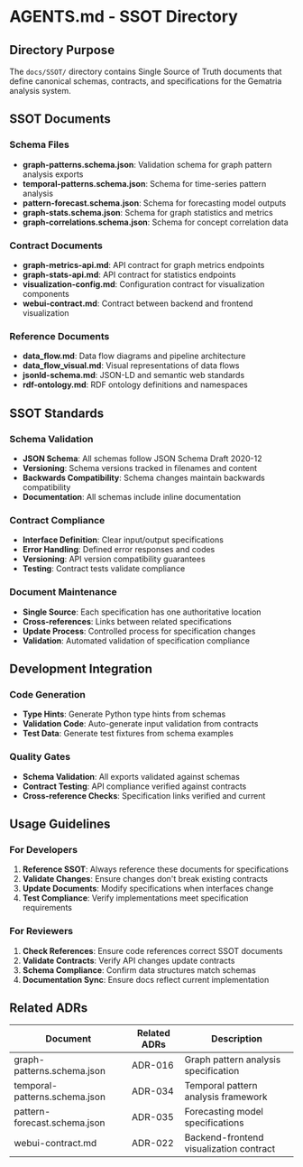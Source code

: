 # AGENTS.md - SSOT Directory

## Directory Purpose

The `docs/SSOT/` directory contains Single Source of Truth documents that define canonical schemas, contracts, and specifications for the Gematria analysis system.

## SSOT Documents

### Schema Files
- **graph-patterns.schema.json**: Validation schema for graph pattern analysis exports
- **temporal-patterns.schema.json**: Schema for time-series pattern analysis
- **pattern-forecast.schema.json**: Schema for forecasting model outputs
- **graph-stats.schema.json**: Schema for graph statistics and metrics
- **graph-correlations.schema.json**: Schema for concept correlation data

### Contract Documents
- **graph-metrics-api.md**: API contract for graph metrics endpoints
- **graph-stats-api.md**: API contract for statistics endpoints
- **visualization-config.md**: Configuration contract for visualization components
- **webui-contract.md**: Contract between backend and frontend visualization

### Reference Documents
- **data_flow.md**: Data flow diagrams and pipeline architecture
- **data_flow_visual.md**: Visual representations of data flows
- **jsonld-schema.md**: JSON-LD and semantic web standards
- **rdf-ontology.md**: RDF ontology definitions and namespaces

## SSOT Standards

### Schema Validation
- **JSON Schema**: All schemas follow JSON Schema Draft 2020-12
- **Versioning**: Schema versions tracked in filenames and content
- **Backwards Compatibility**: Schema changes maintain backwards compatibility
- **Documentation**: All schemas include inline documentation

### Contract Compliance
- **Interface Definition**: Clear input/output specifications
- **Error Handling**: Defined error responses and codes
- **Versioning**: API version compatibility guarantees
- **Testing**: Contract tests validate compliance

### Document Maintenance
- **Single Source**: Each specification has one authoritative location
- **Cross-references**: Links between related specifications
- **Update Process**: Controlled process for specification changes
- **Validation**: Automated validation of specification compliance

## Development Integration

### Code Generation
- **Type Hints**: Generate Python type hints from schemas
- **Validation Code**: Auto-generate input validation from contracts
- **Test Data**: Generate test fixtures from schema examples

### Quality Gates
- **Schema Validation**: All exports validated against schemas
- **Contract Testing**: API compliance verified against contracts
- **Cross-reference Checks**: Specification links verified and current

## Usage Guidelines

### For Developers
1. **Reference SSOT**: Always reference these documents for specifications
2. **Validate Changes**: Ensure changes don't break existing contracts
3. **Update Documents**: Modify specifications when interfaces change
4. **Test Compliance**: Verify implementations meet specification requirements

### For Reviewers
1. **Check References**: Ensure code references correct SSOT documents
2. **Validate Contracts**: Verify API changes update contracts
3. **Schema Compliance**: Confirm data structures match schemas
4. **Documentation Sync**: Ensure docs reflect current implementation

## Related ADRs

| Document | Related ADRs | Description |
|----------|--------------|-------------|
| graph-patterns.schema.json | ADR-016 | Graph pattern analysis specification |
| temporal-patterns.schema.json | ADR-034 | Temporal pattern analysis framework |
| pattern-forecast.schema.json | ADR-035 | Forecasting model specifications |
| webui-contract.md | ADR-022 | Backend-frontend visualization contract |
